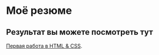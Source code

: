 # Моё резюме
## Результат вы можете посмотреть тут
[Первая работа в HTML & CSS](https://filpolyakov13041995.github.io/resume/proect.html).
